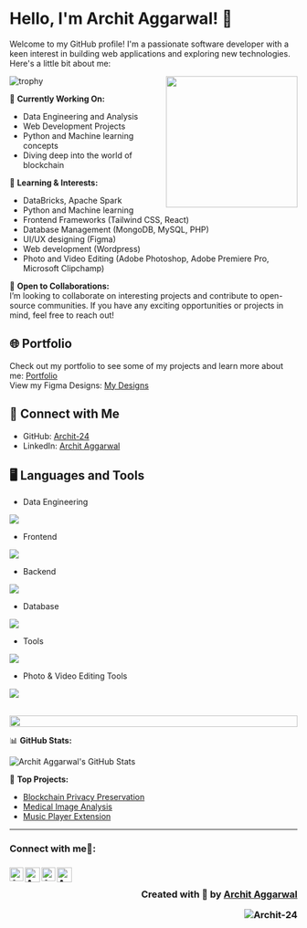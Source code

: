 # Hello, I'm Archit Aggarwal! 👋

Welcome to my GitHub profile! I'm a passionate software developer with a keen interest in building web applications and exploring new technologies. Here's a little bit about me:

![trophy](https://github-profile-trophy.vercel.app/?username=Archit-24&title=Stars,Followers,Commits,Repositories&theme=onedark)<img align='right' src="https://media.giphy.com/media/M9gbBd9nbDrOTu1Mqx/giphy.gif" width="230"> 

🔭 **Currently Working On:**  
- Data Engineering and Analysis
- Web Development Projects
- Python and Machine learning concepts
- Diving deep into the world of blockchain

🌱 **Learning & Interests:**  
- DataBricks, Apache Spark
- Python and Machine learning
- Frontend Frameworks (Tailwind CSS, React)
- Database Management (MongoDB, MySQL, PHP)
- UI/UX designing (Figma)
- Web development (Wordpress)
- Photo and Video Editing (Adobe Photoshop, Adobe Premiere Pro, Microsoft Clipchamp)

👯 **Open to Collaborations:**  
I’m looking to collaborate on interesting projects and contribute to open-source communities. If you have any exciting opportunities or projects in mind, feel free to reach out!

## 🌐 Portfolio

Check out my portfolio to see some of my projects and learn more about me: [Portfolio](https://dev-archit-portfolio.pantheonsite.io/) <br>
View my Figma Designs: [My Designs](https://behance.net/Archit-UI)

## 🤝 Connect with Me

- GitHub: [Archit-24](https://github.com/Archit-24)
- LinkedIn: [Archit Aggarwal](https://www.linkedin.com/in/architagg07/)

## 🖥️ Languages and Tools

- Data Engineering
<p align="left">
  <a href="https://skillicons.dev">
    <img src="https://skillicons.dev/icons?i=python,mysql,scala,r" />
  </a>
</p>

- Frontend
<p align="left">
  <a href="https://skillicons.dev">
    <img src="https://skillicons.dev/icons?i=html,css,js,react,tailwind,bootstrap" />
  </a>
</p>

- Backend
<p align="left">
  <a href="https://skillicons.dev">
    <img src="https://skillicons.dev/icons?i=php,nodejs,py" />
  </a>
</p>

- Database
<p align="left">
  <a href="https://skillicons.dev">
    <img src="https://skillicons.dev/icons?i=mongodb,mysql" />
  </a>
</p>

- Tools
<p align="left">
  <a href="https://skillicons.dev">
    <img src="https://skillicons.dev/icons?i=git,github,figma,vscode,wordpress" />
  </a>
</p>

- Photo & Video Editing Tools
<p align="left">
  <a href="https://skillicons.dev">
    <img src="https://skillicons.dev/icons?i=photoshop,premiere pro" />
  </a>
</p>
<br/>
<img src="https://i.imgur.com/dBaSKWF.gif" height="20" width="100%">

📊 **GitHub Stats:**  

![Archit Aggarwal's GitHub Stats](https://github-readme-stats.vercel.app/api?username=Archit-24&show_icons=true&theme=radical)

🔗 **Top Projects:**  
- [Blockchain Privacy Preservation](https://github.com/Archit-24/Blockchain-Privacy-Preservation.git)
- [Medical Image Analysis](https://github.com/Archit-24/Medical-Image-Analysis.git)
- [Music Player Extension](https://github.com/Archit-24/Music-Player-Extension.git)

---

<h3> Connect with me🤝: <h3>
  </hr>
  <a href="https://www.linkedin.com/in/architagg07/">
   <img align="left" alt=" Archit Aggarwal | Linkedin" width="24px" src="https://www.vectorlogo.zone/logos/linkedin/linkedin-icon.svg" />
  </a>
  <a href="mailto:archit.aggarwal2015@gmail.com">
    <img align="left" alt="Archit Aggarwal | Gmail" width="26px" src="https://www.vectorlogo.zone/logos/gmail/gmail-icon.svg" />
  </a>
  <a href="https://www.instagram.com/im.archit07/">
    <img align="left" alt="Archit Aggarwal | Instagram" width="24px" src="https://www.vectorlogo.zone/logos/instagram/instagram-icon.svg" />
  </a>
   <a href="https://github.com/Archit-24">
    <img align="left" alt="Archit Aggarwal| Github" width="26px" src="https://www.vectorlogo.zone/logos/github/github-tile.svg" />
  </a>
  <br>
  
<p align="right" > Created with 🖤 by <a href="https://github.com/Archit-24">Archit Aggarwal</a></p>
<p align="right" > <img src="https://komarev.com/ghpvc/?username=Archit-24&label=Profile%20views&color=0e75b6&style=flat" alt="Archit-24" /> </p>
